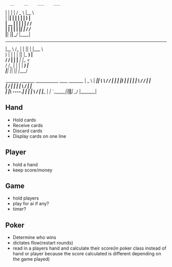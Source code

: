  
      __    __    ___    ___                             
 |  |  |  |  / _ \  |__ \                            
 |  |__|  | | | | |    ) |                           
 |   __   | | | | |   / /                            
 |  |  |  | | |_| |  / /_                            
 |__|  |__|  \___/  |____|                           
                                                     
  ___    __   _  _     ____                          
 |__ \  /_ | | || |   |___ \                         
    ) |  | | | || |_    __) |                        
   / /   | | |__   _|  |__ <                         
  / /_   | |    | |    ___) |                        
 |____|  |_|    |_|   |____/                         
                                                     
 .______       _______  ___________    ____  _______ 
 |   _  \     |   ____||   ____\   \  /   / |   ____|
 |  |_)  |    |  |__   |  |__   \   \/   /  |  |__   
 |      /     |   __|  |   __|   \      /   |   __|  
 |  |\  \----.|  |____ |  |____   \    /    |  |____ 
 | _| `._____||_______||_______|   \__/     |_______|
                                                     




## Hand
* Hold cards
* Receive cards
* Discard cards
* Display cards on one line

## Player
* hold a hand
* keep score/money

## Game
* hold players
* play for ai if any?
* timer?

## Poker
* Determine who wins
* dictates flow(restart rounds)
* read in a players hand and calculate their score(in poker class instead of hand or player because the score calculated is different depending on the game played)
